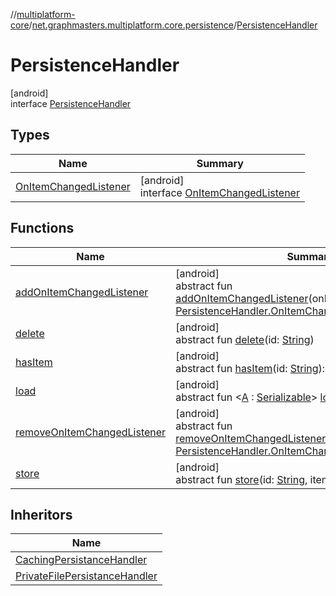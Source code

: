 //[multiplatform-core](../../../index.md)/[net.graphmasters.multiplatform.core.persistence](../index.md)/[PersistenceHandler](index.md)

# PersistenceHandler

[android]\
interface [PersistenceHandler](index.md)

## Types

| Name | Summary |
|---|---|
| [OnItemChangedListener](-on-item-changed-listener/index.md) | [android]<br>interface [OnItemChangedListener](-on-item-changed-listener/index.md) |

## Functions

| Name | Summary |
|---|---|
| [addOnItemChangedListener](add-on-item-changed-listener.md) | [android]<br>abstract fun [addOnItemChangedListener](add-on-item-changed-listener.md)(onItemChangedListener: [PersistenceHandler.OnItemChangedListener](-on-item-changed-listener/index.md)) |
| [delete](delete.md) | [android]<br>abstract fun [delete](delete.md)(id: [String](https://kotlinlang.org/api/latest/jvm/stdlib/kotlin/-string/index.html)) |
| [hasItem](has-item.md) | [android]<br>abstract fun [hasItem](has-item.md)(id: [String](https://kotlinlang.org/api/latest/jvm/stdlib/kotlin/-string/index.html)): [Boolean](https://kotlinlang.org/api/latest/jvm/stdlib/kotlin/-boolean/index.html) |
| [load](load.md) | [android]<br>abstract fun &lt;[A](load.md) : [Serializable](https://developer.android.com/reference/kotlin/java/io/Serializable.html)&gt; [load](load.md)(id: [String](https://kotlinlang.org/api/latest/jvm/stdlib/kotlin/-string/index.html)): [A](load.md)? |
| [removeOnItemChangedListener](remove-on-item-changed-listener.md) | [android]<br>abstract fun [removeOnItemChangedListener](remove-on-item-changed-listener.md)(onItemChangedListener: [PersistenceHandler.OnItemChangedListener](-on-item-changed-listener/index.md)) |
| [store](store.md) | [android]<br>abstract fun [store](store.md)(id: [String](https://kotlinlang.org/api/latest/jvm/stdlib/kotlin/-string/index.html), item: [Serializable](https://developer.android.com/reference/kotlin/java/io/Serializable.html)): [Boolean](https://kotlinlang.org/api/latest/jvm/stdlib/kotlin/-boolean/index.html) |

## Inheritors

| Name |
|---|
| [CachingPersistanceHandler](../../net.graphmasters.multiplatform.core.persistence.handler/-caching-persistance-handler/index.md) |
| [PrivateFilePersistanceHandler](../../net.graphmasters.multiplatform.core.persistence.handler/-private-file-persistance-handler/index.md) |
